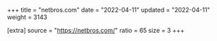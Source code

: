 +++
title = "netbros.com"
date = "2022-04-11"
updated = "2022-04-11"
weight = 3143

[extra]
source = "https://netbros.com/"
ratio = 65
size = 3
+++
